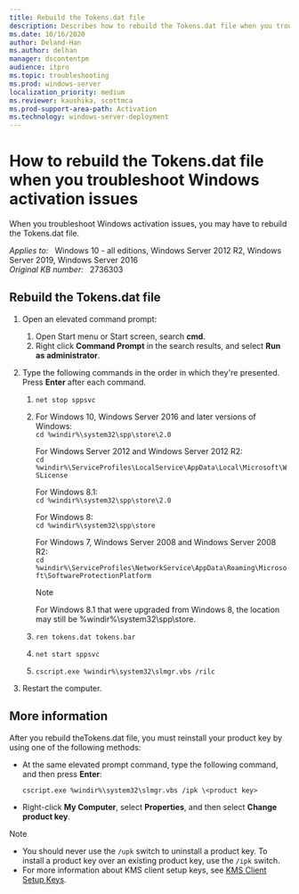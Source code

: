 ```yaml
---
title: Rebuild the Tokens.dat file
description: Describes how to rebuild the Tokens.dat file when you troubleshoot Windows activation issues.
ms.date: 10/16/2020
author: Deland-Han 
ms.author: delhan
manager: dscontentpm
audience: itpro
ms.topic: troubleshooting
ms.prod: windows-server
localization_priority: medium
ms.reviewer: kaushika, scottmca
ms.prod-support-area-path: Activation
ms.technology: windows-server-deployment
---
```

# How to rebuild the Tokens.dat file when you troubleshoot Windows activation issues

When you troubleshoot Windows activation issues, you may have to rebuild the Tokens.dat file.

_Applies to:_ &nbsp; Windows 10 - all editions, Windows Server 2012 R2, Windows Server 2019, Windows Server 2016  
_Original KB number:_ &nbsp; 2736303

## Rebuild the Tokens.dat file

1. Open an elevated command prompt:

    1. Open Start menu or Start screen, search **cmd**.
    2. Right click **Command Prompt** in the search results, and select **Run as administrator**.

2. Type the following commands in the order in which they're presented. Press **Enter** after each command.

    1. `net stop sppsvc`

    2. For Windows 10, Windows Server 2016 and later versions of Windows:  
       `cd %windir%\system32\spp\store\2.0`

       For Windows Server 2012 and Windows Server 2012 R2:  
       `cd %windir%\ServiceProfiles\LocalService\AppData\Local\Microsoft\WSLicense`

       For Windows 8.1:  
       `cd %windir%\system32\spp\store\2.0`

       For Windows 8:  
       `cd %windir%\system32\spp\store`

       For Windows 7, Windows Server 2008 and Windows Server 2008 R2:  
       `cd %windir%\ServiceProfiles\NetworkService\AppData\Roaming\Microsoft\SoftwareProtectionPlatform`

       > [!NOTE]
       > For Windows 8.1 that were upgraded from Windows 8, the location may still be %windir%\system32\spp\store.

    3. `ren tokens.dat tokens.bar`

    4. `net start sppsvc`

    5. `cscript.exe %windir%\system32\slmgr.vbs /rilc`

3. Restart the computer.

## More information

After you rebuild theTokens.dat file, you must reinstall your product key by using one of the following methods:

- At the same elevated prompt command, type the following command, and then press **Enter**:
  
    `cscript.exe %windir%\system32\slmgr.vbs /ipk \<product key>`

- Right-click **My Computer**, select **Properties**, and then select **Change product key**.

> [!NOTE]
>
> - You should never use the `/upk` switch to uninstall a product key. To install a product key over an existing product key, use the `/ipk` switch.
> - For more information about KMS client setup keys, see [KMS Client Setup Keys](/previous-versions//ff793421(v=technet.10)).
